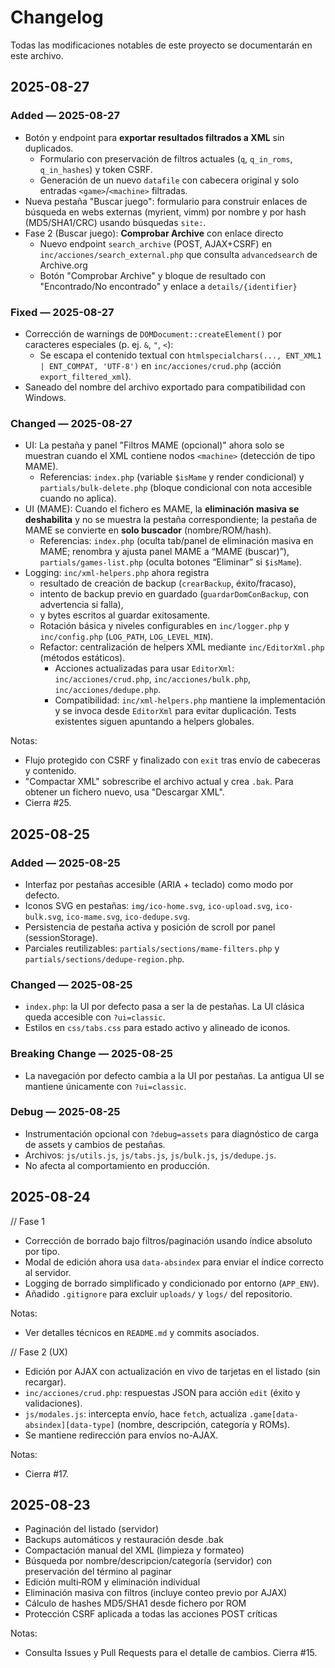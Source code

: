 # Changelog

Todas las modificaciones notables de este proyecto se documentarán en este archivo.

## 2025-08-27

### Added — 2025-08-27

- Botón y endpoint para **exportar resultados filtrados a XML** sin duplicados.
  - Formulario con preservación de filtros actuales (`q`, `q_in_roms`, `q_in_hashes`) y token CSRF.
  - Generación de un nuevo `datafile` con cabecera original y solo entradas `<game>`/`<machine>` filtradas.
- Nueva pestaña "Buscar juego": formulario para construir enlaces de búsqueda en webs externas (myrient, vimm) por nombre y por hash (MD5/SHA1/CRC) usando búsquedas `site:`.
- Fase 2 (Buscar juego): **Comprobar Archive** con enlace directo
  - Nuevo endpoint `search_archive` (POST, AJAX+CSRF) en `inc/acciones/search_external.php` que consulta `advancedsearch` de Archive.org
  - Botón "Comprobar Archive" y bloque de resultado con "Encontrado/No encontrado" y enlace a `details/{identifier}`

### Fixed — 2025-08-27

- Corrección de warnings de `DOMDocument::createElement()` por caracteres especiales (p. ej. `&`, `"`, `<`):
  - Se escapa el contenido textual con `htmlspecialchars(..., ENT_XML1 | ENT_COMPAT, 'UTF-8')` en `inc/acciones/crud.php` (acción `export_filtered_xml`).
- Saneado del nombre del archivo exportado para compatibilidad con Windows.

### Changed — 2025-08-27

- UI: La pestaña y panel "Filtros MAME (opcional)" ahora solo se muestran cuando el XML contiene nodos `<machine>` (detección de tipo MAME).
  - Referencias: `index.php` (variable `$isMame` y render condicional) y `partials/bulk-delete.php` (bloque condicional con nota accesible cuando no aplica).
- UI (MAME): Cuando el fichero es MAME, la **eliminación masiva se deshabilita** y no se muestra la pestaña correspondiente; la pestaña de MAME se convierte en **solo buscador** (nombre/ROM/hash).
  - Referencias: `index.php` (oculta tab/panel de eliminación masiva en MAME; renombra y ajusta panel MAME a “MAME (buscar)”), `partials/games-list.php` (oculta botones “Eliminar” si `$isMame`).
- Logging: `inc/xml-helpers.php` ahora registra
  - resultado de creación de backup (`crearBackup`, éxito/fracaso),
  - intento de backup previo en guardado (`guardarDomConBackup`, con advertencia si falla),
  - y bytes escritos al guardar exitosamente.
  - Rotación básica y niveles configurables en `inc/logger.php` y `inc/config.php` (`LOG_PATH`, `LOG_LEVEL_MIN`).
  - Refactor: centralización de helpers XML mediante `inc/EditorXml.php` (métodos estáticos).
    - Acciones actualizadas para usar `EditorXml`: `inc/acciones/crud.php`, `inc/acciones/bulk.php`, `inc/acciones/dedupe.php`.
    - Compatibilidad: `inc/xml-helpers.php` mantiene la implementación y se invoca desde `EditorXml` para evitar duplicación. Tests existentes siguen apuntando a helpers globales.

Notas:

- Flujo protegido con CSRF y finalizado con `exit` tras envío de cabeceras y contenido.
- "Compactar XML" sobrescribe el archivo actual y crea `.bak`. Para obtener un fichero nuevo, usa "Descargar XML".
- Cierra #25.

## 2025-08-25

### Added — 2025-08-25

- Interfaz por pestañas accesible (ARIA + teclado) como modo por defecto.
- Iconos SVG en pestañas: `img/ico-home.svg`, `ico-upload.svg`, `ico-bulk.svg`, `ico-mame.svg`, `ico-dedupe.svg`.
- Persistencia de pestaña activa y posición de scroll por panel (sessionStorage).
- Parciales reutilizables: `partials/sections/mame-filters.php` y `partials/sections/dedupe-region.php`.

### Changed — 2025-08-25

- `index.php`: la UI por defecto pasa a ser la de pestañas. La UI clásica queda accesible con `?ui=classic`.
- Estilos en `css/tabs.css` para estado activo y alineado de iconos.

### Breaking Change — 2025-08-25

- La navegación por defecto cambia a la UI por pestañas. La antigua UI se mantiene únicamente con `?ui=classic`.

### Debug — 2025-08-25

- Instrumentación opcional con `?debug=assets` para diagnóstico de carga de assets y cambios de pestañas.
- Archivos: `js/utils.js`, `js/tabs.js`, `js/bulk.js`, `js/dedupe.js`.
- No afecta al comportamiento en producción.

## 2025-08-24

// Fase 1

- Corrección de borrado bajo filtros/paginación usando índice absoluto por tipo.
- Modal de edición ahora usa `data-absindex` para enviar el índice correcto al servidor.
- Logging de borrado simplificado y condicionado por entorno (`APP_ENV`).
- Añadido `.gitignore` para excluir `uploads/` y `logs/` del repositorio.

Notas:

- Ver detalles técnicos en `README.md` y commits asociados.

// Fase 2 (UX)

- Edición por AJAX con actualización en vivo de tarjetas en el listado (sin recargar).
- `inc/acciones/crud.php`: respuestas JSON para acción `edit` (éxito y validaciones).
- `js/modales.js`: intercepta envío, hace `fetch`, actualiza `.game[data-absindex][data-type]` (nombre, descripción, categoría y ROMs).
- Se mantiene redirección para envíos no-AJAX.

Notas:

- Cierra #17.

## 2025-08-23

- Paginación del listado (servidor)
- Backups automáticos y restauración desde .bak
- Compactación manual del XML (limpieza y formateo)
- Búsqueda por nombre/descripcion/categoría (servidor) con preservación del término al paginar
- Edición multi‑ROM y eliminación individual
- Eliminación masiva con filtros (incluye conteo previo por AJAX)
- Cálculo de hashes MD5/SHA1 desde fichero por ROM
- Protección CSRF aplicada a todas las acciones POST críticas

Notas:

- Consulta Issues y Pull Requests para el detalle de cambios. Cierra #15.

